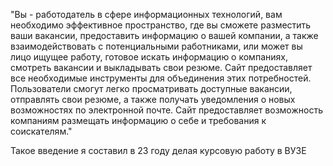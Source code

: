 "Вы - работодатель в сфере информационных технологий, вам необходимо эффективное пространство, где вы сможете разместить ваши вакансии, предоставить информацию о вашей компании, а также взаимодействовать с потенциальными работниками, или может вы лицо ищущее работу, готовое искать информацию о компаниях, смотреть вакансии и выкладывать свои резюме.
Сайт предоставляет все необходимые инструменты для объединения этих потребностей. Пользователи смогут легко просматривать доступные вакансии, отправлять свои резюме, а также получать уведомления о новых возможностях по электронной почте. Сайт предоставляет возможность компаниям размещать информацию о себе и требования к соискателям."

Такое введение я составил в 23 году делая курсовую работу в ВУЗЕ
